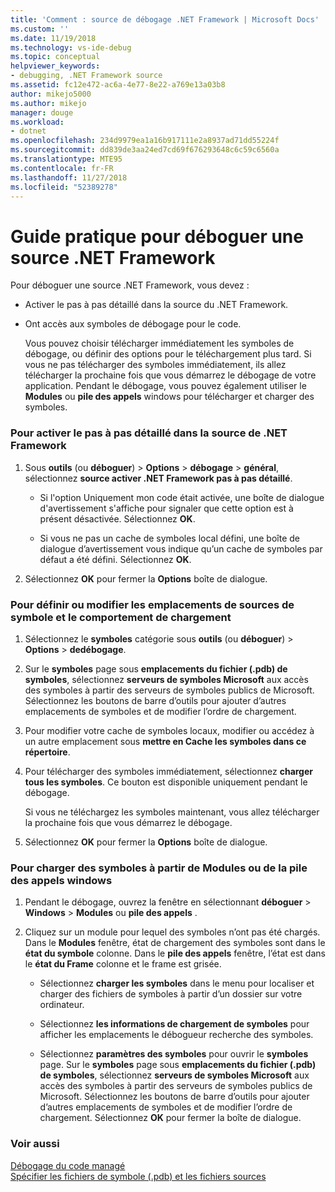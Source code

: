 ```yaml
---
title: 'Comment : source de débogage .NET Framework | Microsoft Docs'
ms.custom: ''
ms.date: 11/19/2018
ms.technology: vs-ide-debug
ms.topic: conceptual
helpviewer_keywords:
- debugging, .NET Framework source
ms.assetid: fc12e472-ac6a-4e77-8e22-a769e13a03b8
author: mikejo5000
ms.author: mikejo
manager: douge
ms.workload:
- dotnet
ms.openlocfilehash: 234d9979ea1a16b917111e2a8937ad71dd55224f
ms.sourcegitcommit: dd839de3aa24ed7cd69f676293648c6c59c6560a
ms.translationtype: MTE95
ms.contentlocale: fr-FR
ms.lasthandoff: 11/27/2018
ms.locfileid: "52389278"
---
```

# <a name="how-to-debug-net-framework-source"></a>Guide pratique pour déboguer une source .NET Framework

Pour déboguer une source .NET Framework, vous devez :

- Activer le pas à pas détaillé dans la source du .NET Framework.  
  
- Ont accès aux symboles de débogage pour le code. 
  
  Vous pouvez choisir télécharger immédiatement les symboles de débogage, ou définir des options pour le téléchargement plus tard. Si vous ne pas télécharger des symboles immédiatement, ils allez télécharger la prochaine fois que vous démarrez le débogage de votre application. Pendant le débogage, vous pouvez également utiliser le **Modules** ou **pile des appels** windows pour télécharger et charger des symboles.  
  
### <a name="to-enable-stepping-into-net-framework-source"></a>Pour activer le pas à pas détaillé dans la source de .NET Framework 
  
1. Sous **outils** (ou **déboguer**) > **Options** > **débogage** > **général**, sélectionnez **source activer .NET Framework pas à pas détaillé**.  
   
   - Si l'option Uniquement mon code était activée, une boîte de dialogue d'avertissement s'affiche pour signaler que cette option est à présent désactivée. Sélectionnez **OK**.  
   
   - Si vous ne pas un cache de symboles local défini, une boîte de dialogue d’avertissement vous indique qu’un cache de symboles par défaut a été défini. Sélectionnez **OK**.  
   
1. Sélectionnez **OK** pour fermer la **Options** boîte de dialogue.
  
### <a name="to-set-or-change-symbol-source-locations-and-loading-behavior"></a>Pour définir ou modifier les emplacements de sources de symbole et le comportement de chargement

1. Sélectionnez le **symboles** catégorie sous **outils** (ou **déboguer**) > **Options** > **dedébogage**.  
  
1. Sur le **symboles** page sous **emplacements du fichier (.pdb) de symboles**, sélectionnez **serveurs de symboles Microsoft** aux accès des symboles à partir des serveurs de symboles publics de Microsoft. Sélectionnez les boutons de barre d’outils pour ajouter d’autres emplacements de symboles et de modifier l’ordre de chargement. 
   
1. Pour modifier votre cache de symboles locaux, modifier ou accédez à un autre emplacement sous **mettre en Cache les symboles dans ce répertoire**.  
   
1. Pour télécharger des symboles immédiatement, sélectionnez **charger tous les symboles**. Ce bouton est disponible uniquement pendant le débogage.  
   
   Si vous ne téléchargez les symboles maintenant, vous allez télécharger la prochaine fois que vous démarrez le débogage.  
   
1. Sélectionnez **OK** pour fermer la **Options** boîte de dialogue.  
  
### <a name="to-load-symbols-from-the-modules-or-call-stack-windows"></a>Pour charger des symboles à partir de Modules ou de la pile des appels windows  
  
1. Pendant le débogage, ouvrez la fenêtre en sélectionnant **déboguer** > **Windows** > **Modules** ou **pile des appels** . 
   
1. Cliquez sur un module pour lequel des symboles n’ont pas été chargés. Dans le **Modules** fenêtre, état de chargement des symboles sont dans le **état du symbole** colonne. Dans le **pile des appels** fenêtre, l’état est dans le **état du Frame** colonne et le frame est grisée. 
   
   - Sélectionnez **charger les symboles** dans le menu pour localiser et charger des fichiers de symboles à partir d’un dossier sur votre ordinateur. 
   
   - Sélectionnez **les informations de chargement de symboles** pour afficher les emplacements le débogueur recherche des symboles.  
   
   - Sélectionnez **paramètres des symboles** pour ouvrir le **symboles** page. Sur le **symboles** page sous **emplacements du fichier (.pdb) de symboles**, sélectionnez **serveurs de symboles Microsoft** aux accès des symboles à partir des serveurs de symboles publics de Microsoft. Sélectionnez les boutons de barre d’outils pour ajouter d’autres emplacements de symboles et de modifier l’ordre de chargement. Sélectionnez **OK** pour fermer la boîte de dialogue. 
  
### <a name="see-also"></a>Voir aussi  
 [Débogage du code managé](../debugger/debugging-managed-code.md)   
 [Spécifier les fichiers de symbole (.pdb) et les fichiers sources](../debugger/specify-symbol-dot-pdb-and-source-files-in-the-visual-studio-debugger.md)